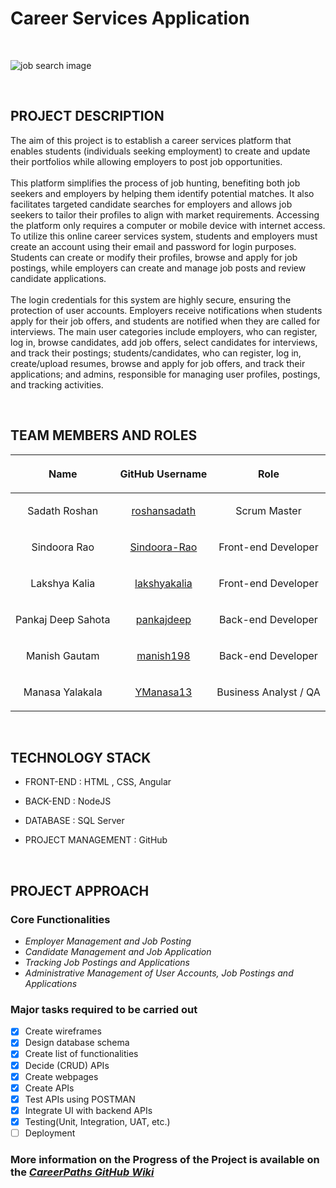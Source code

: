 # **Career Services Application**
&nbsp;

![job search image](https://d2zp5xs5cp8zlg.cloudfront.net/image-38279-800.jpg)

&nbsp;
## **PROJECT DESCRIPTION**
The aim of this project is to establish a career services platform that enables students (individuals seeking employment) to create and update their portfolios while allowing employers to post job opportunities.\
\
 This platform simplifies the process of job hunting, benefiting both job seekers and employers by helping them identify potential matches. It also facilitates targeted candidate searches for employers and allows job seekers to tailor their profiles to align with market requirements. Accessing the platform only requires a computer or mobile device with internet access. To utilize this online career services system, students and employers must create an account using their email and password for login purposes. Students can create or modify their profiles, browse and apply for job postings, while employers can create and manage job posts and review candidate applications.\
\
 The login credentials for this system are highly secure, ensuring the protection of user accounts. Employers receive notifications when students apply for their job offers, and students are notified when they are called for interviews. The main user categories include employers, who can register, log in, browse candidates, add job offers, select candidates for interviews, and track their postings; students/candidates, who can register, log in, create/upload resumes, browse and apply for job offers, and track their applications; and admins, responsible for managing user profiles, postings, and tracking activities.

&nbsp;


## **TEAM MEMBERS AND ROLES**

| <p style="text-align: center;">Name</p>           |   <p style="text-align: center;">GitHub Username</p>      |   <p style="text-align: center;">Role</p>       |
| ---------------|   --------------------|   ------------|
| <p style="text-align: center;">Sadath Roshan</p>  | <p style="text-align: center;">[roshansadath](https://github.com/roshansadath)</p> | <p style="text-align: center;">Scrum Master</p>  |
| <p style="text-align: center;">Sindoora Rao</p>  | <p style="text-align: center;">[Sindoora-Rao](https://github.com/Sindoora-Rao)</p> | <p style="text-align: center;">Front-end Developer</p>  |
| <p style="text-align: center;">Lakshya Kalia</p>  | <p style="text-align: center;">[lakshyakalia](https://github.com/lakshyakalia)</p> | <p style="text-align: center;">Front-end Developer</p>  |
| <p style="text-align: center;">Pankaj Deep Sahota</p>  | <p style="text-align: center;">[pankajdeep](https://github.com/pankajdeep)</p> | <p style="text-align: center;">Back-end Developer</p>  |
| <p style="text-align: center;">Manish Gautam</p>  | <p style="text-align: center;">[manish198](https://github.com/manish198)</p> | <p style="text-align: center;">Back-end Developer</p>  |
| <p style="text-align: center;">Manasa Yalakala</p>  | <p style="text-align: center;">[YManasa13](https://github.com/YManasa13)</p> | <p style="text-align: center;">Business Analyst / QA</p>  |

&nbsp;

## **TECHNOLOGY STACK**
- FRONT-END : HTML , CSS, Angular 

- BACK-END : NodeJS

- DATABASE : SQL Server

- PROJECT MANAGEMENT : GitHub

&nbsp;

## **PROJECT APPROACH**

### Core Functionalities
- *Employer Management and Job Posting*
- *Candidate Management and Job Application* 
- *Tracking Job Postings and Applications* 
- *Administrative Management of User Accounts, Job Postings and Applications*


### Major tasks required to be carried out

- [x] Create wireframes
- [x] Design database schema
- [x] Create list of functionalities
- [x] Decide (CRUD) APIs
- [x] Create webpages
- [x] Create APIs
- [x] Test APIs using POSTMAN
- [x] Integrate UI with backend APIs
- [x] Testing(Unit, Integration, UAT, etc.)
- [ ] Deployment

### More information on the Progress of the Project is available on the [*CareerPaths GitHub Wiki*](https://github.com/roshansadath/CareerPaths-SOEN6011Summer2023/wiki)
